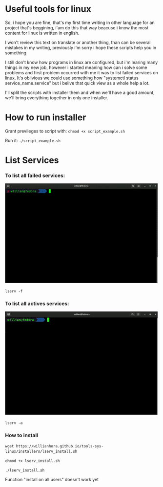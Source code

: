 <h1>Useful tools for linux</h1>
<p>So, i hope you are fine, that's my first time writing in other language for an project that's beggining, i'am do this that way beacuse i know the most content for linux is written in english.</p>
<p>I won't review this text on translate or another thing, than can be several mistakes in my writing, previously i'm sorry i hope these scripts help you in something</p>

<p>I still don't know how programs in linux are configured, but i'm learing many things in my new job, however i started meaning how can i solve some problems and first problem occurred with me it was to list failed services on linux. It's oblivious we could use
something how "systemctl status service_name.service" but i belive that quick view as a whole help a lot.</p>

<p>I'll split the scripts with installer them and when we'll have a good amount, we'll bring everything together in only one installer.</p>


<h1>How to run installer</h1>

Grant previleges to script with:  `chmod +x script_example.sh`

Run it: `./script_example.sh`



<h1>List Services</h1>
<h3>To list all failed services: </h3>


<p>    </p>
<img style="width:500px;" src="tutorial-assets/lserv.gif"/>

`lserv -f`

<h3>To list all actives services: </h3>

<p>    </p>
<img style="width:500px;" src="tutorial-assets/lservactive.gif"/>

`lserv -a`

<h3>How to install</h3>

`wget https://willianhora.github.io/tools-sys-linux/installers/lserv_install.sh`

`chmod +x lserv_install.sh`

`./lserv_install.sh`

<p>Function "install on all users" doesn't work yet</p>

